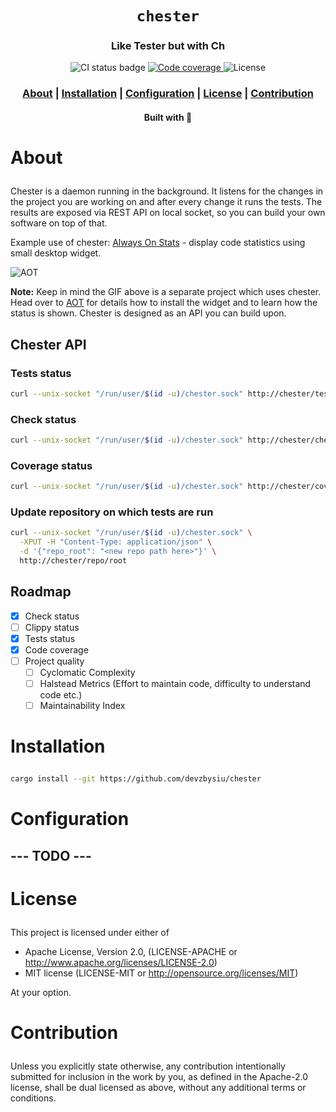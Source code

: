 <div align="center">

  <h1><code>chester</code></h1>

  <h3>
    <strong>Like Tester but with Ch</strong>
  </h3>

  <p>
    <img src="https://img.shields.io/github/actions/workflow/status/devzbysiu/chester/ci.yml?style=for-the-badge" alt="CI status badge" />
    <a href="https://codecov.io/gh/devzbysiu/chester">
      <img src="https://img.shields.io/codecov/c/github/devzbysiu/chester?style=for-the-badge" alt="Code coverage"/>
    </a>
    <img src="https://img.shields.io/crates/l/je?style=for-the-badge" alt="License"/>
  </p>

  <h3>
    <a href="#about">About</a>
    <span> | </span>
    <a href="#installation">Installation</a>
    <span> | </span>
    <a href="#configuration">Configuration</a>
    <span> | </span>
    <a href="#license">License</a>
    <span> | </span>
    <a href="#contribution">Contribution</a>
  </h3>

<sub><h4>Built with 🦀</h4></sub>

</div>

# <p id="about">About</p>

Chester is a daemon running in the background. It listens for the changes in the
project you are working on and after every change it runs the tests. The results
are exposed via REST API on local socket, so you can build your own software on
top of that.

Example use of chester: [Always On Stats](https://github.com/devzbysiu/aos) -
display code statistics using small desktop widget.

![AOT](res/aos.gif)

**Note:** Keep in mind the GIF above is a separate project which uses chester.
Head over to [AOT](https://github.com/devzbysiu/aot) for details how to install
the widget and to learn how the status is shown. Chester is designed as an API
you can build upon.

## Chester API

### Tests status

```bash
curl --unix-socket "/run/user/$(id -u)/chester.sock" http://chester/tests/status
```

### Check status

```bash
curl --unix-socket "/run/user/$(id -u)/chester.sock" http://chester/check/status
```

### Coverage status

```bash
curl --unix-socket "/run/user/$(id -u)/chester.sock" http://chester/coverage/status
```

### Update repository on which tests are run

```bash
curl --unix-socket "/run/user/$(id -u)/chester.sock" \
  -XPUT -H "Content-Type: application/json" \
  -d '{"repo_root": "<new repo path here>"}' \
  http://chester/repo/root
```

## Roadmap

- [x] Check status
- [ ] Clippy status
- [x] Tests status
- [x] Code coverage
- [ ] Project quality
  - [ ] Cyclomatic Complexity
  - [ ] Halstead Metrics (Effort to maintain code, difficulty to understand code
        etc.)
  - [ ] Maintainability Index

# <p id="installation">Installation</p>

```bash
cargo install --git https://github.com/devzbysiu/chester
```

# <p id="configuration">Configuration</p>

## --- TODO ---

# <p id="license">License</p>

This project is licensed under either of

- Apache License, Version 2.0, (LICENSE-APACHE or
  http://www.apache.org/licenses/LICENSE-2.0)
- MIT license (LICENSE-MIT or http://opensource.org/licenses/MIT)

At your option.

# <p id="contribution">Contribution</p>

Unless you explicitly state otherwise, any contribution intentionally submitted
for inclusion in the work by you, as defined in the Apache-2.0 license, shall be
dual licensed as above, without any additional terms or conditions.
